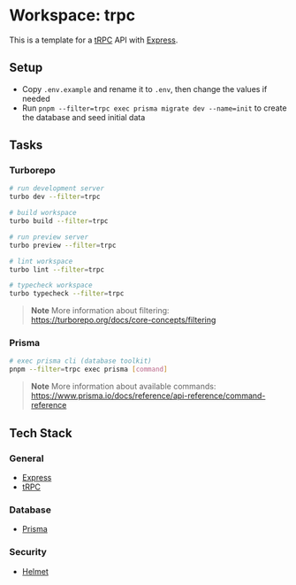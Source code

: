# Workspace: trpc

This is a template for a [tRPC](https://trpc.io) API with [Express](https://expressjs.com).

## Setup

- Copy `.env.example` and rename it to `.env`, then change the values if needed
- Run `pnpm --filter=trpc exec prisma migrate dev --name=init` to create the database and seed initial data

## Tasks

### Turborepo

```sh
# run development server
turbo dev --filter=trpc

# build workspace
turbo build --filter=trpc

# run preview server
turbo preview --filter=trpc

# lint workspace
turbo lint --filter=trpc

# typecheck workspace
turbo typecheck --filter=trpc
```

> **Note**
> More information about filtering: https://turborepo.org/docs/core-concepts/filtering

### Prisma

```sh
# exec prisma cli (database toolkit)
pnpm --filter=trpc exec prisma [command]
```

> **Note**
> More information about available commands: https://www.prisma.io/docs/reference/api-reference/command-reference

## Tech Stack

### General

- [Express](https://expressjs.com)
- [tRPC](https://trpc.io)

### Database

- [Prisma](https://www.prisma.io)

### Security

- [Helmet](https://helmetjs.github.io)
